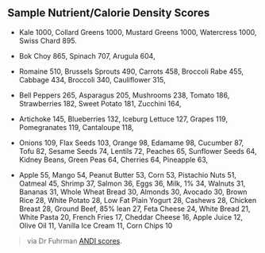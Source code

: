 ## Sample Nutrient/Calorie Density Scores 
*  Kale 1000, Collard Greens 1000, Mustard Greens 1000, Watercress 1000, Swiss Chard 895.

*  Bok Choy 865, Spinach 707, Arugula 604, 

*  Romaine 510, Brussels Sprouts 490, Carrots 458, Broccoli Rabe 455, Cabbage 434, Broccoli 340, Cauliflower 315, 

*  Bell Peppers 265, Asparagus 205, Mushrooms 238, Tomato 186, Strawberries 182, Sweet Potato 181, Zucchini 164, 

*  Artichoke 145, Blueberries 132, Iceburg Lettuce 127, Grapes 119, Pomegranates 119, Cantaloupe 118, 

*  Onions 109, Flax Seeds 103, Orange 98, Edamame 98, Cucumber 87, Tofu 82, Sesame Seeds 74, Lentils 72, Peaches 65, Sunflower Seeds 64, Kidney Beans, Green Peas 64, Cherries 64, Pineapple 63, 

*  Apple 55, Mango 54, Peanut Butter 53, Corn 53, Pistachio Nuts 51, Oatmeal 45, Shrimp 37, Salmon 36, Eggs 36, Milk, 1% 34, Walnuts 31, Bananas 31, Whole Wheat Bread 30, Almonds 30, Avocado 30, Brown Rice 28, White Potato 28, Low Fat Plain Yogurt 28, Cashews 28, Chicken Breast 28, Ground Beef, 85% lean 27, Feta Cheese 24, White Bread 21, White Pasta 20, French Fries 17, Cheddar Cheese 16, Apple Juice 12, Olive Oil 11, Vanilla Ice Cream 11, Corn Chips 10

> via Dr Fuhrman [ANDI scores](http://www.drfuhrman.com/library/andi-food-scores.aspx).